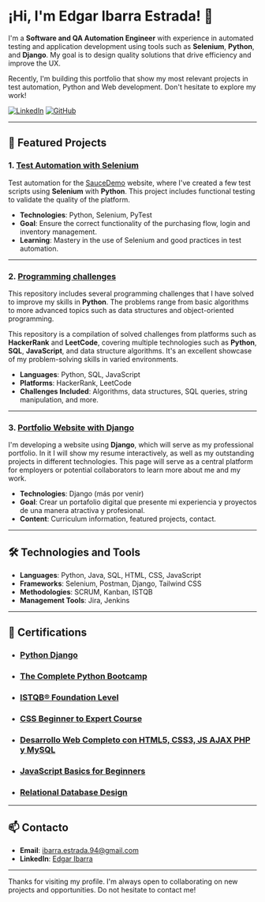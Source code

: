 # ¡Hi, I'm Edgar Ibarra Estrada! 👋

I'm a **Software and QA Automation Engineer** with experience in automated testing and application development using tools such as **Selenium**, **Python**, and **Django**. My goal is to design quality solutions that drive efficiency and improve the UX.

Recently, I'm building this portfolio that show my most relevant projects in test automation, Python and Web development. Don't hesitate to explore my work!

[![LinkedIn](https://img.shields.io/badge/LinkedIn-blue)](https://www.linkedin.com/in/edgar-ibarra-estrada-98b81016b/)
[![GitHub](https://img.shields.io/badge/GitHub-black)](https://github.com/Ed-Ibarra)

---

## 📂 Featured Projects

### 1. [Test Automation with Selenium](https://github.com/Ed-Ibarra/saucedemo-selenium-tests)
Test automation for the [SauceDemo](https://www.saucedemo.com) website, where I've created a few test scripts using **Selenium** with **Python**. This project includes functional testing to validate the quality of the platform.

- **Technologies**: Python, Selenium, PyTest
- **Goal**: Ensure the correct functionality of the purchasing flow, login and inventory management.
- **Learning**: Mastery in the use of Selenium and good practices in test automation.

---

### 2. [Programming challenges](https://github.com/Ed-Ibarra/programming-challenges)
This repository includes several programming challenges that I have solved to improve my skills in **Python**. The problems range from basic algorithms to more advanced topics such as data structures and object-oriented programming.

This repository is a compilation of solved challenges from platforms such as **HackerRank** and **LeetCode**, covering multiple technologies such as **Python**, **SQL**, **JavaScript**, and data structure algorithms. It's an excellent showcase of my problem-solving skills in varied environments.

- **Languages**: Python, SQL, JavaScript
- **Platforms**: HackerRank, LeetCode
- **Challenges Included**: Algorithms, data structures, SQL queries, string manipulation, and more.


---

### 3. [Portfolio Website with Django](https://github.com/Ed-Ibarra/portfolio-website)
I'm developing a website using **Django**, which will serve as my professional portfolio. In it I will show my resume interactively, as well as my outstanding projects in different technologies. This page will serve as a central platform for employers or potential collaborators to learn more about me and my work.

- **Technologies**: Django (más por venir)
- **Goal**: Crear un portafolio digital que presente mi experiencia y proyectos de una manera atractiva y profesional.
- **Content**: Curriculum information, featured projects, contact.

---

## 🛠️ Technologies and Tools

- **Languages**: Python, Java, SQL, HTML, CSS, JavaScript
- **Frameworks**: Selenium, Postman, Django, Tailwind CSS
- **Methodologies**: SCRUM, Kanban, ISTQB
- **Management Tools**: Jira, Jenkins

---

## 📜 Certifications

- ### [Python Django](https://www.udemy.com/certificate/UC-75a7a10c-ed3e-469d-b4d8-5a665571996d/)
- ### [The Complete Python Bootcamp](https://www.udemy.com/certificate/UC-567cbd70-fa6c-4f8f-9b91-fc87663af665/)
- ### [ISTQB® Foundation Level](https://www.udemy.com/certificate/UC-635d684f-d90a-41f7-a5e0-5899bedaa762/)
- ### [CSS Beginner to Expert Course](https://www.udemy.com/certificate/UC-a898f871-3bf9-4a9d-adcd-e2433c794280/)
- ### [Desarrollo Web Completo con HTML5, CSS3, JS AJAX PHP y MySQL](https://www.udemy.com/certificate/UC-ab2f240f-00d5-423f-b5f9-7e82f9e767d0/)
- ### [JavaScript Basics for Beginners](https://www.udemy.com/certificate/UC-d8046044-7bdb-4a09-8765-2bf37f08f4f1/)
- ### [Relational Database Design](https://www.udemy.com/certificate/UC-ac2c27e3-2991-4f93-8e61-a03887ad2503/)


---

## 📫 Contacto

- **Email**: [ibarra.estrada.94@gmail.com](mailto:ibarra.estrada.94@gmail.com)
- **LinkedIn**: [Edgar Ibarra](https://www.linkedin.com/in/edgar-ibarra-estrada-98b81016b/)

---

Thanks for visiting my profile. I'm always open to collaborating on new projects and opportunities. Do not hesitate to contact me!

